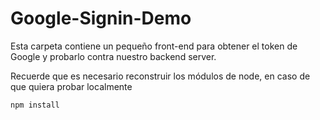 # Google-Signin-Demo

Esta carpeta  contiene un pequeño front-end para obtener el token de Google y probarlo contra nuestro backend server.

Recuerde que es necesario reconstruir los módulos de node, en caso de que quiera probar localmente
```
npm install
```
